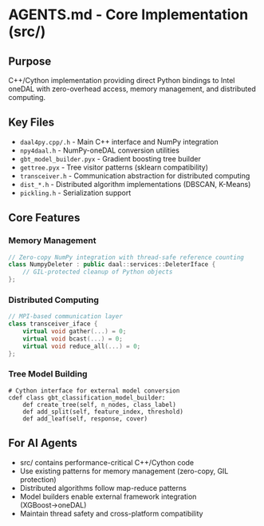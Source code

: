 # AGENTS.md - Core Implementation (src/)

## Purpose
C++/Cython implementation providing direct Python bindings to Intel oneDAL with zero-overhead access, memory management, and distributed computing.

## Key Files
- `daal4py.cpp/.h` - Main C++ interface and NumPy integration
- `npy4daal.h` - NumPy-oneDAL conversion utilities
- `gbt_model_builder.pyx` - Gradient boosting tree builder
- `gettree.pyx` - Tree visitor patterns (sklearn compatibility)
- `transceiver.h` - Communication abstraction for distributed computing
- `dist_*.h` - Distributed algorithm implementations (DBSCAN, K-Means)
- `pickling.h` - Serialization support

## Core Features

### Memory Management
```cpp
// Zero-copy NumPy integration with thread-safe reference counting
class NumpyDeleter : public daal::services::DeleterIface {
    // GIL-protected cleanup of Python objects
};
```

### Distributed Computing
```cpp
// MPI-based communication layer
class transceiver_iface {
    virtual void gather(...) = 0;
    virtual void bcast(...) = 0;
    virtual void reduce_all(...) = 0;
};
```

### Tree Model Building
```cython
# Cython interface for external model conversion
cdef class gbt_classification_model_builder:
    def create_tree(self, n_nodes, class_label)
    def add_split(self, feature_index, threshold)
    def add_leaf(self, response, cover)
```

## For AI Agents
- src/ contains performance-critical C++/Cython code
- Use existing patterns for memory management (zero-copy, GIL protection)
- Distributed algorithms follow map-reduce patterns
- Model builders enable external framework integration (XGBoost→oneDAL)
- Maintain thread safety and cross-platform compatibility